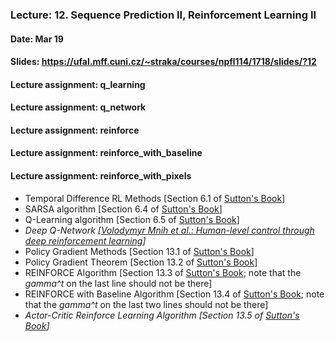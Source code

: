 ### Lecture: 12. Sequence Prediction II, Reinforcement Learning II
#### Date: Mar 19
#### Slides: https://ufal.mff.cuni.cz/~straka/courses/npfl114/1718/slides/?12
#### Lecture assignment: q_learning
#### Lecture assignment: q_network
#### Lecture assignment: reinforce
#### Lecture assignment: reinforce_with_baseline
#### Lecture assignment: reinforce_with_pixels

- Temporal Difference RL Methods [Section 6.1 of [Sutton's Book](http://incompleteideas.net/book/bookdraft2018mar21.pdf)]
- SARSA algorithm [Section 6.4 of [Sutton's Book](http://incompleteideas.net/book/bookdraft2018mar21.pdf)]
- Q-Learning algorithm [Section 6.5 of [Sutton's Book](http://incompleteideas.net/book/bookdraft2018mar21.pdf)]
- _Deep Q-Network [[Volodymyr Mnih et al.: Human-level control through deep reinforcement learning](https://storage.googleapis.com/deepmind-data/assets/papers/DeepMindNature14236Paper.pdf)]_
- Policy Gradient Methods [Section 13.1 of [Sutton's Book](http://incompleteideas.net/book/bookdraft2018mar21.pdf)]
- Policy Gradient Theorem [Section 13.2 of [Sutton's Book](http://incompleteideas.net/book/bookdraft2018mar21.pdf)]
- REINFORCE Algorithm [Section 13.3 of [Sutton's Book](http://incompleteideas.net/book/bookdraft2018mar21.pdf); note that the _gamma^t_ on the last line should not be there]
- REINFORCE with Baseline Algorithm [Section 13.4 of [Sutton's Book](http://incompleteideas.net/book/bookdraft2018mar21.pdf); note that the *gamma^t* on the last two lines should not be there]
- _Actor-Critic Reinforce Learning Algorithm [Section 13.5 of [Sutton's Book](http://incompleteideas.net/book/bookdraft2018mar21.pdf)]_
